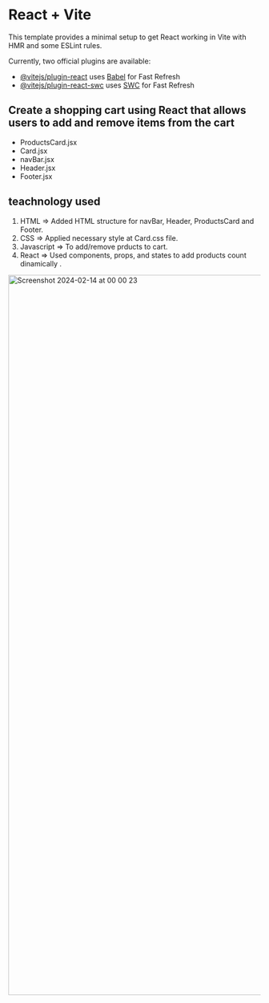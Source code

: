 # React + Vite

This template provides a minimal setup to get React working in Vite with HMR and some ESLint rules.

Currently, two official plugins are available:

- [@vitejs/plugin-react](https://github.com/vitejs/vite-plugin-react/blob/main/packages/plugin-react/README.md) uses [Babel](https://babeljs.io/) for Fast Refresh
- [@vitejs/plugin-react-swc](https://github.com/vitejs/vite-plugin-react-swc) uses [SWC](https://swc.rs/) for Fast Refresh


## Create a shopping cart using React that allows users to add and remove items from the cart ##

* ProductsCard.jsx
* Card.jsx
* navBar.jsx
* Header.jsx
* Footer.jsx
## teachnology used ##
1. HTML => Added HTML structure for navBar, Header, ProductsCard and Footer.
2. CSS => Applied necessary style at Card.css file.
3. Javascript => To add/remove prducts to cart.
4. React => Used components, props, and states to add products count dinamically .


<img width="1436" alt="Screenshot 2024-02-14 at 00 00 23" src="https://github.com/sidhgeetha/React-tasks-day2/assets/51734076/f12f90ca-0486-4e0c-bb03-0db5a8b5d948">

